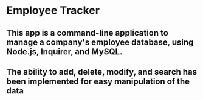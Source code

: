 # Employee Tracker

## This app is a command-line application to manage a company's employee database, using Node.js, Inquirer, and MySQL.

## The ability to add, delete, modify, and search has been implemented for easy manipulation of the data
